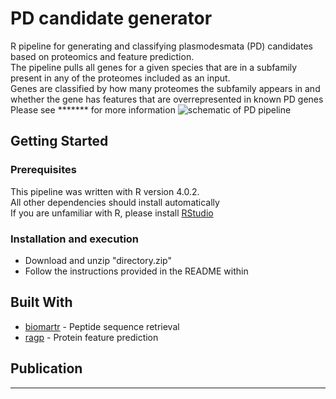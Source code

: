 # PD candidate generator
R pipeline for generating and classifying plasmodesmata (PD) candidates based on proteomics and feature prediction.  
The pipeline pulls all genes for a given species that are in a subfamily present in any of the proteomes included as an input.  
Genes are classified by how many proteomes the subfamily appears in and whether the gene has features that are overrepresented in known PD genes  
Please see ******* for more information
![schematic of PD pipeline](https://github.com/PhilPlantMan/PD-candidate-generator/blob/main/Figure%201.png)

## Getting Started

### Prerequisites

This pipeline was written with R version 4.0.2.  
All other dependencies should install automatically  
If you are unfamiliar with R, please install [RStudio](https://rstudio.com/products/rstudio/download/)

### Installation and execution

* Download and unzip "directory.zip"
* Follow the instructions provided in the README within

## Built With

* [biomartr](https://github.com/ropensci/biomartr) - Peptide sequence retrieval
* [ragp](https://github.com/missuse/ragp) - Protein feature prediction

## Publication

**********

